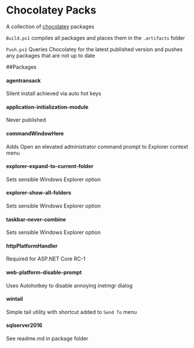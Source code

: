 # Chocolatey Packs #
A collection of [chocolatey](https://chocolatey.org/) packages 

`Build.ps1` compiles all packages and places them in the `.artifacts` folder

`Push.ps1` Queries Chocolatey for the latest published version and pushes any packages that are not up to date

##Packages
#### agentransack
Silent install achieved via auto hot keys

#### application-initialization-module
Never published

#### commandWindowHere
Adds Open an elevated administrator command prompt to Explorer context menu 

#### explorer-expand-to-current-folder
Sets sensible Windows Explorer option

#### explorer-show-all-folders
Sets sensible Windows Explorer option

#### taskbar-never-combine
Sets sensible Windows Explorer option

#### httpPlatformHandler
Required for ASP.NET Core RC-1

#### web-platform-disable-prompt
Uses Autohotkey to disable annoying inetmgr dialog

#### wintail
Simple tail utility with shortcut added to `Send To` menu

#### sqlserver2016
See readme.md in package folder





